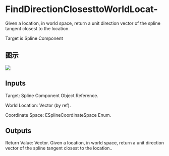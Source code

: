 # FindDirectionClosesttoWorldLocat-

Given a location, in world space, return a unit direction vector of the spline tangent closest to the location.

Target is Spline Component

## 图示

![]($-20221218-21001001.png)

## Inputs

Target: Spline Component Object Reference.

World Location: Vector (by ref).

Coordinate Space: ESplineCoordinateSpace Enum.  

## Outputs

Return Value: Vector. Given a location, in world space, return a unit direction vector of the spline tangent closest to the location..

